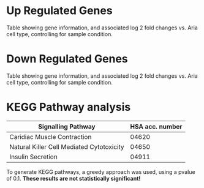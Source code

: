 # Up Regulated Genes
Table showing gene information, and associated log 2 fold changes vs. Aria cell type, controlling for sample condition.

# Down Regulated Genes
Table showing gene information, and associated log 2 fold changes vs. Aria cell type, controlling for sample condition. 

# KEGG Pathway analysis
| Signalling Pathway | HSA acc. number |
|--------------------|-----------------|
| Caridiac Muscle Contraction               | 04620           |
| Natural Killer Cell Mediated Cytotoxicity           | 04650           |
| Insulin Secretion     | 04911           |

To generate KEGG pathways, a greedy approach was used, using a pvalue of 0.1. **These results are not statistically significant!**

